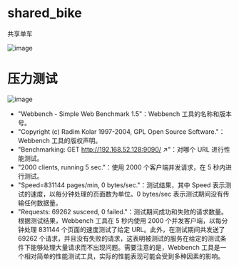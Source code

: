 # shared_bike
共享单车


![image](https://github.com/1AoB/shared_bike/assets/78208268/8a89d729-286c-480b-82a0-7bca29e4e4a5)


# 压力测试
![image](https://github.com/1AoB/shared_bike/assets/78208268/b72b02c5-c5cf-4573-acb8-7db37832c400)


- "Webbench - Simple Web Benchmark 1.5"：Webbench 工具的名称和版本号。
- "Copyright (c) Radim Kolar 1997-2004, GPL Open Source Software."：Webbench 工具的版权声明。
- "Benchmarking: GET http://192.168.52.128:9090/ ↗"：对哪个 URL 进行性能测试。
- "2000 clients, running 5 sec."：使用 2000 个客户端并发请求，在 5 秒内进行测试。
- "Speed=831144 pages/min, 0 bytes/sec."：测试结果，其中 Speed 表示测试的速度，以每分钟处理的页面数为单位。0 bytes/sec 表示测试期间没有传输任何数据量。
- "Requests: 69262 susceed, 0 failed."：测试期间成功和失败的请求数量。
根据测试结果，Webbench 工具在 5 秒内使用 2000 个并发客户端，以每分钟处理 831144 个页面的速度测试了给定 URL。此外，在测试期间共发送了 69262 个请求，并且没有失败的请求，这表明被测试的服务在给定的测试条件下能够处理大量请求而不出现问题。需要注意的是，Webbench 工具是一个相对简单的性能测试工具，实际的性能表现可能会受到多种因素的影响。
